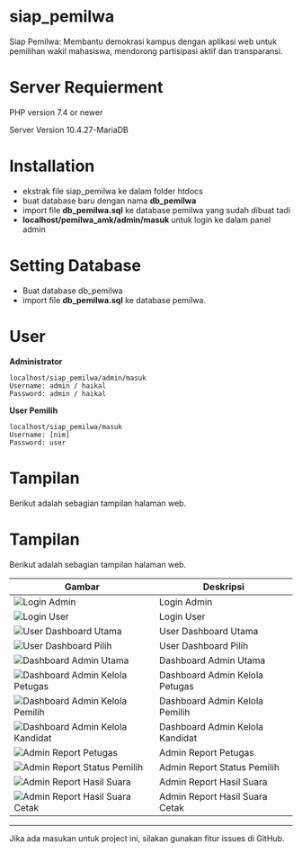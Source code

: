 # siap_pemilwa

Siap Pemilwa: Membantu demokrasi kampus dengan aplikasi web untuk pemilihan wakil mahasiswa, mendorong partisipasi aktif dan transparansi.

# Server Requierment

PHP version 7.4 or newer

Server Version 10.4.27-MariaDB

# Installation

- ekstrak file siap_pemilwa ke dalam folder htdocs
- buat database baru dengan nama **db_pemilwa**
- import file **db_pemilwa.sql** ke database pemilwa yang sudah dibuat tadi
- **localhost/pemilwa_amk/admin/masuk** untuk login ke dalam panel admin

# Setting Database

- Buat database db_pemilwa
- import file **db_pemilwa.sql** ke database pemilwa.

# User

**Administrator**

```
localhost/siap_pemilwa/admin/masuk
Username: admin / haikal
Password: admin / haikal
```

**User Pemilih**

```
localhost/siap_pemilwa/masuk
Username: [nim]
Password: user
```

# Tampilan
Berikut adalah sebagian tampilan halaman web.

# Tampilan
Berikut adalah sebagian tampilan halaman web.

| Gambar                                     | Deskripsi                         |
| ------------------------------------------ | --------------------------------- |
| ![Login Admin](https://github.com/e-haikal/web-pemilihan-mahasiswa/raw/main/gambar/screenshot/login-admin.png)        | Login Admin                       |
| ![Login User](https://github.com/e-haikal/web-pemilihan-mahasiswa/raw/main/gambar/screenshot/login-user.png)          | Login User                        |
| ![User Dashboard Utama](https://github.com/e-haikal/web-pemilihan-mahasiswa/raw/main/gambar/screenshot/user-dashboard-utama.png) | User Dashboard Utama       |
| ![User Dashboard Pilih](https://github.com/e-haikal/web-pemilihan-mahasiswa/raw/main/gambar/screenshot/user-dashboard-pilih.png) | User Dashboard Pilih       |
| ![Dashboard Admin Utama](https://github.com/e-haikal/web-pemilihan-mahasiswa/raw/main/gambar/screenshot/dashboard-admin-utama.png) | Dashboard Admin Utama   |
| ![Dashboard Admin Kelola Petugas](https://github.com/e-haikal/web-pemilihan-mahasiswa/raw/main/gambar/screenshot/dashboard-admin-kelola_petugas.png) | Dashboard Admin Kelola Petugas |
| ![Dashboard Admin Kelola Pemilih](https://github.com/e-haikal/web-pemilihan-mahasiswa/raw/main/gambar/screenshot/dashboard-admin-kelola_pemilih.png) | Dashboard Admin Kelola Pemilih |
| ![Dashboard Admin Kelola Kandidat](https://github.com/e-haikal/web-pemilihan-mahasiswa/raw/main/gambar/screenshot/dashboard-admin-kelola_kandidat.png) | Dashboard Admin Kelola Kandidat |
| ![Admin Report Petugas](https://github.com/e-haikal/web-pemilihan-mahasiswa/raw/main/gambar/screenshot/admin-report-petugas.png) | Admin Report Petugas       |
| ![Admin Report Status Pemilih](https://github.com/e-haikal/web-pemilihan-mahasiswa/raw/main/gambar/screenshot/admin-report-status_pemilih.png) | Admin Report Status Pemilih |
| ![Admin Report Hasil Suara](https://github.com/e-haikal/web-pemilihan-mahasiswa/raw/main/gambar/screenshot/admin-report-hasil_suara.png) | Admin Report Hasil Suara   |
| ![Admin Report Hasil Suara Cetak](https://github.com/e-haikal/web-pemilihan-mahasiswa/raw/main/gambar/screenshot/admin-report-hasil_suara-cetak.png) | Admin Report Hasil Suara Cetak |

---

Jika ada masukan untuk project ini, silakan gunakan fitur issues di GitHub.
